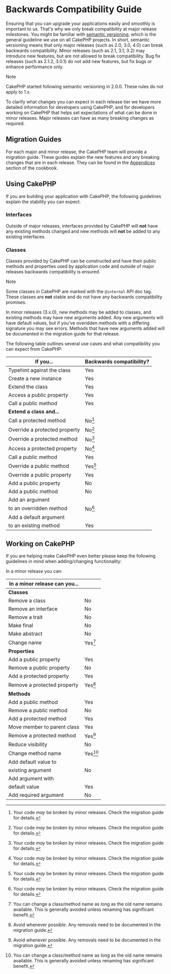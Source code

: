 # Backwards Compatibility Guide

Ensuring that you can upgrade your applications easily and smoothly is important
to us. That's why we only break compatibility at major release milestones.
You might be familiar with [semantic versioning](https://semver.org/), which is
the general guideline we use on all CakePHP projects. In short, semantic
versioning means that only major releases (such as 2.0, 3.0, 4.0) can break
backwards compatibility. Minor releases (such as 2.1, 3.1, 3.2) may introduce
new features, but are not allowed to break compatibility. Bug fix releases
(such as 2.1.2, 3.0.1) do not add new features, but fix bugs or enhance
performance only.

> [!NOTE]
> CakePHP started following semantic versioning in 2.0.0. These rules do not
> apply to 1.x.

To clarify what changes you can expect in each release tier we have more
detailed information for developers using CakePHP, and for developers working on
CakePHP that helps set expectations of what can be done in minor releases. Major
releases can have as many breaking changes as required.

## Migration Guides

For each major and minor release, the CakePHP team will provide a migration
guide. These guides explain the new features and any breaking changes that are
in each release. They can be found in the [Appendices](../appendices.md) section of the
cookbook.

## Using CakePHP

If you are building your application with CakePHP, the following guidelines
explain the stability you can expect.

### Interfaces

Outside of major releases, interfaces provided by CakePHP will **not** have any
existing methods changed and new methods will **not** be added to any existing
interfaces.

### Classes

Classes provided by CakePHP can be constructed and have their public methods and
properties used by application code and outside of major releases backwards
compatibility is ensured.

> [!NOTE]
> Some classes in CakePHP are marked with the `@internal` API doc tag. These
> classes are **not** stable and do not have any backwards compatibility
> promises.

In minor releases (3.x.0), new methods may be added to classes, and existing
methods may have new arguments added. Any new arguments will have default
values, but if you've overidden methods with a differing signature you may see
errors. Methods that have new arguments added will be documented in the
migration guide for that release.

The following table outlines several use cases and what compatibility you can
expect from CakePHP:

| If you...                     | Backwards compatibility? |
|-------------------------------|--------------------------|
| Typehint against the class    | Yes                      |
| Create a new instance         | Yes                      |
| Extend the class              | Yes                      |
| Access a public property      | Yes                      |
| Call a public method          | Yes                      |
| **Extend a class and...**     |                          |
| Call a protected method       | No[^1]                   |
| Override a protected property | No[^2]                   |
| Override a protected method   | No[^3]                   |
| Access a protected property   | No[^4]                   |
| Call a public method          | Yes                      |
| Override a public method      | Yes[^5]                  |
| Override a public property    | Yes                      |
| Add a public property         | No                       |
| Add a public method           | No                       |
| Add an argument               
 to an overridden method        | No[^6]                   |
| Add a default argument        
 to an existing method          | Yes                      |

## Working on CakePHP

If you are helping make CakePHP even better please keep the following guidelines
in mind when adding/changing functionality:

In a minor release you can:

| In a minor release can you... |          |
|-------------------------------|----------|
| **Classes**                   |          |
| Remove a class                | No       |
| Remove an interface           | No       |
| Remove a trait                | No       |
| Make final                    | No       |
| Make abstract                 | No       |
| Change name                   | Yes[^7]  |
| **Properties**                |          |
| Add a public property         | Yes      |
| Remove a public property      | No       |
| Add a protected property      | Yes      |
| Remove a protected property   | Yes[^8]  |
| **Methods**                   |          |
| Add a public method           | Yes      |
| Remove a public method        | No       |
| Add a protected method        | Yes      |
| Move member to parent class   | Yes      |
| Remove a protected method     | Yes[^9]  |
| Reduce visibility             | No       |
| Change method name            | Yes[^10] |
| Add default value to          
 existing argument              | No       |
| Add argument with             
 default value                  | Yes      |
| Add required argument         | No       |

[^1]: Your code *may* be broken by minor releases. Check the migration guide
    for details.

[^2]: Your code *may* be broken by minor releases. Check the migration guide
    for details.

[^3]: Your code *may* be broken by minor releases. Check the migration guide
    for details.

[^4]: Your code *may* be broken by minor releases. Check the migration guide
    for details.

[^5]: Your code *may* be broken by minor releases. Check the migration guide
    for details.

[^6]: Your code *may* be broken by minor releases. Check the migration guide
    for details.

[^7]: You can change a class/method name as long as the old name remains available.
    This is generally avoided unless renaming has significant benefit.

[^8]: Avoid whenever possible. Any removals need to be documented in
    the migration guide.

[^9]: Avoid whenever possible. Any removals need to be documented in
    the migration guide.

[^10]: You can change a class/method name as long as the old name remains available.
    This is generally avoided unless renaming has significant benefit.
